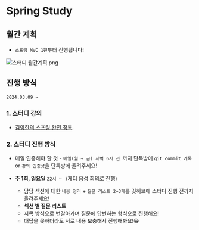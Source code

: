 # Spring Study

## 월간 계획
- `스프링 MVC 1편`부터 진행됩니다!

![스터디 월간계획.png](%EC%8A%A4%ED%84%B0%EB%94%94%20%EC%9B%94%EA%B0%84%EA%B3%84%ED%9A%8D.png)


## 진행 방식
`2024.03.09 ~`

### 1. 스터디 강의
- [김영한의 스프링 완전 정복](https://www.inflearn.com/roadmaps/373).

### 2. 스터디 진행 방식
- 매일 인증해야 할 것 - `매일(월 ~ 금) 새벽 6시 전 `까지 단톡방에 `git commit 기록` or `강의 인증샷`을 단톡방에 올려주세요!



- **주 1회, 일요일** `22시 ~ ` (게더 음성 회의로 진행)
    - 담당 섹션에 대한 `내용 정리` + `질문 리스트 2~3개`를 깃허브에 스터디 진행 전까지 올려주세요!
    - **섹션 별 질문 리스트**
    - 지목 방식으로 번갈아가며 질문에 답변하는 형식으로 진행해요!
    - 대답을 못하더라도 서로 내용 보충해서 진행해봐요!😀
